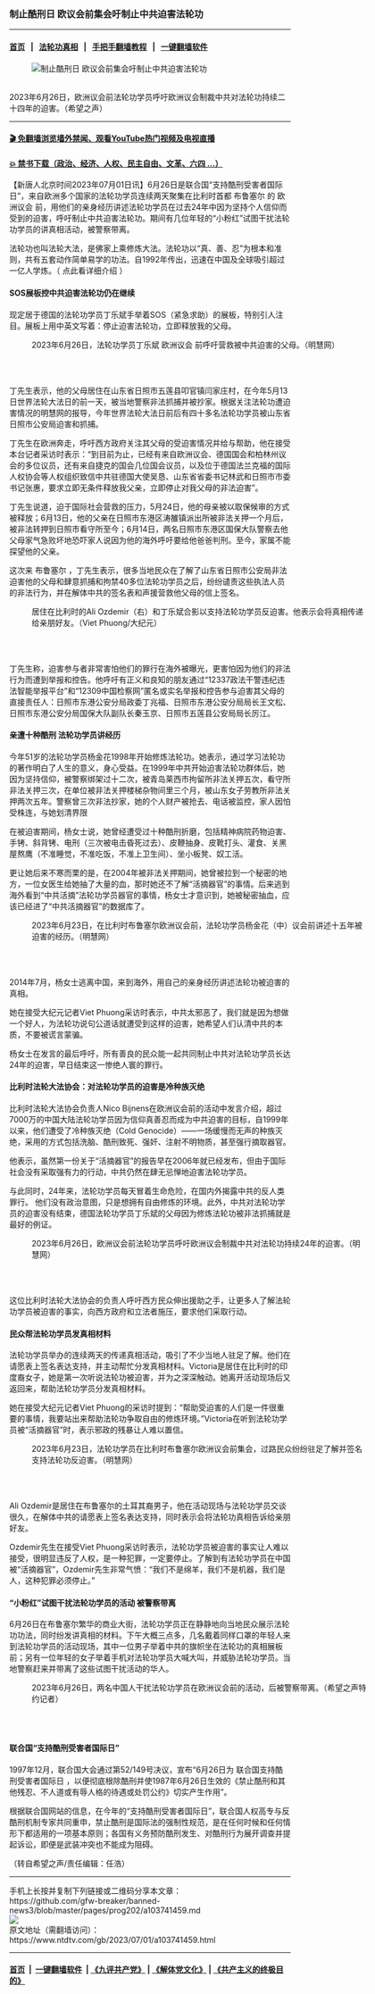 ### 制止酷刑日 欧议会前集会吁制止中共迫害法轮功
------------------------

#### [首页](https://github.com/gfw-breaker/banned-news3/blob/master/README.md) &nbsp;&nbsp;|&nbsp;&nbsp; [法轮功真相](https://github.com/begood0513/basic/blob/master/README.md)  &nbsp;&nbsp;|&nbsp;&nbsp; [手把手翻墙教程](https://github.com/gfw-breaker/guides/wiki)  &nbsp;&nbsp;|&nbsp;&nbsp; [一键翻墙软件](https://github.com/gfw-breaker/nogfw/blob/master/README.md)  



<div><div class="featured_image">
 <figure>
  <img alt="制止酷刑日 欧议会前集会吁制止中共迫害法轮功" src="https://i.ntdtv.com/assets/uploads/2023/07/id103741468-Brussels-202306-1-800x450.jpeg"/>
 </figure><br/>
 <span class="caption">
  2023年6月26日，欧洲议会前法轮功学员呼吁欧洲议会制裁中共对法轮功持续二十四年的迫害。（希望之声）
 </span>
</div>
</div><hr/>

#### [ 🎬  免翻墙浏览墙外禁闻、观看YouTube热门视频及电视直播](https://github.com/gfw-breaker/HelloWorld)

#### [ 💥  禁书下载（政治、经济、人权、民主自由、文革、六四 ...）](https://github.com/gfw-breaker/books/blob/master/README.md)

<div><div class="post_content" itemprop="articleBody">
 <p>
  【新唐人北京时间2023年07月01日讯】6月26日是联合国“支持酷刑受害者国际日”，来自欧洲多个国家的法轮功学员连续两天聚集在比利时首都
  <ok href="https://www.ntdtv.com/gb/布鲁塞尔.htm">
   布鲁塞尔
  </ok>
  的
  <ok href="https://www.ntdtv.com/gb/欧洲议会.htm">
   欧洲议会
  </ok>
  前，用他们的亲身经历讲述法轮功学员在过去24年中因为坚持个人信仰而受到的迫害，呼吁制止中共迫害法轮功。期间有几位年轻的“小粉红”试图干扰法轮功学员的讲真相活动，被警察带离。
 </p>
 <p>
  法轮功也叫法轮大法，是佛家上乘修炼大法。法轮功以“真、善、忍”为根本和准则，共有五套动作简单易学的功法。自1992年传出，迅速在中国及全球吸引超过一亿人学炼。（
  <ok href="https://big5.falundafa.org/?v=bks04">
   点此看详细介绍
  </ok>
  ）
 </p>
 <h4>
  SOS展板控中共迫害法轮功仍在继续
 </h4>
 <p>
  现定居于德国的法轮功学员丁乐斌手举着SOS（紧急求助）的展板，特别引人注目。展板上用中英文写着：停止迫害法轮功，立即释放我的父母。
 </p>
 <figure class="wp-caption aligncenter" id="attachment_103741476" style="width: 600px">
  <img alt="" class="size-medium wp-image-103741476" src="https://i.ntdtv.com/assets/uploads/2023/07/id103741476-Brussels-202306-19-600x450.jpg">
   <br/><figcaption class="wp-caption-text">
    2023年6月26日，法轮功学员丁乐斌
    <ok href="https://www.ntdtv.com/gb/欧洲议会.htm">
     欧洲议会
    </ok>
    前呼吁营救被中共迫害的父母。（明慧网）
   </figcaption><br/>
  </img>
 </figure><br/>
 <p>
  丁先生表示，他的父母居住在山东省日照市五莲县叩官镇闫家庄村，在今年5月13日世界法轮大法日的前一天，被当地警察非法抓捕并被抄家。根据关注法轮功遭迫害情况的明慧网的报导，今年世界法轮大法日前后有四十多名法轮功学员被山东省日照市公安局迫害和抓捕。
 </p>
 <p>
  丁先生在欧洲奔走，呼吁西方政府关注其父母的受迫害情况并给与帮助，他在接受本台记者采访时表示：“到目前为止，已经有来自欧洲议会、德国国会和柏林州议会的多位议员，还有来自捷克的国会几位国会议员，以及位于德国法兰克福的国际人权协会等人权组织致信中共驻德国大使吴恳、山东省省委书记林武和日照市市委书记张惠，要求立即无条件释放我父亲，立即停止对我父母的非法迫害”。
 </p>
 <p>
  丁先生说道，迫于国际社会营救的压力，5月24日，他的母亲被以取保候审的方式被释放；6月13日，他的父亲在日照市东港区涛雒镇派出所被非法关押一个月后，被非法转押到日照市看守所至今；6月14日，两名日照市东港区国保大队警察去他父母家气急败坏地恐吓家人说因为他的海外呼吁要给他爸爸判刑。至今，家属不能探望他的父亲。
 </p>
 <p>
  这次来
  <ok href="https://www.ntdtv.com/gb/布鲁塞尔.htm">
   布鲁塞尔
  </ok>
  ，丁先生表示，很多当地民众在了解了山东省日照市公安局非法迫害他的父母和肆意抓捕和拘禁40多位法轮功学员之后，纷纷谴责这些执法人员的非法行为，并在解体中共的签名表和声援营救他父母的信上签名。
 </p>
 <figure class="wp-caption aligncenter" id="attachment_103741478" style="width: 600px">
  <img alt="" class="size-medium wp-image-103741478" src="https://i.ntdtv.com/assets/uploads/2023/07/id103741478-Brussels-202306-5-600x352.jpg">
   <br/><figcaption class="wp-caption-text">
    居住在比利时的Ali Ozdemir（右）和丁乐斌合影以支持法轮功学员反迫害。他表示会将真相传递给亲朋好友。（Viet Phuong/大纪元）
   </figcaption><br/>
  </img>
 </figure><br/>
 <p>
  丁先生称，迫害参与者非常害怕他们的罪行在海外被曝光，更害怕因为他们的非法行为而遭到举报和控告。他呼吁有正义和良知的朋友通过“12337政法干警违纪违法智能举报平台”和“12309中国检察网”匿名或实名举报和控告参与迫害其父母的直接责任人：日照市东港公安分局政委丁兆福、日照市东港公安分局局长王文松、日照市东港公安分局国保大队副队长秦玉京、日照市五莲县公安局局长厉江。
 </p>
 <h4>
  亲遭十种酷刑 法轮功学员讲经历
 </h4>
 <p>
  今年51岁的法轮功学员杨金花1998年开始修炼法轮功。她表示，通过学习法轮功的著作明白了人生的意义，身心受益。在1999年中共开始迫害法轮功群体后，她因为坚持信仰，被警察绑架过十二次，被青岛莱西市拘留所非法关押五次，看守所非法关押三次，在单位被非法关押楼梯杂物间里三个月，被山东女子劳教所非法关押两次五年。警察曾三次非法抄家，她的个人财产被抢去、电话被监控，家人因怕受株连，与她划清界限
 </p>
 <p>
  在被迫害期间，杨女士说，她曾经遭受过十种酷刑折磨，包括精神病院药物迫害、手铐、斜背铐、电刑（三次被电击昏死过去）、皮鞭抽身、皮靴打头、灌食、关黑屋熬鹰（不准睡觉，不准吃饭，不准上卫生间）、坐小板凳、奴工活。
 </p>
 <p>
  更让她后来不寒而栗的是，在2004年被非法关押期间，她曾被拉到一个秘密的地方，一位女医生给她抽了大量的血，那时她还不了解“活摘器官”的事情。后来逃到海外看到“中共活摘”法轮功学员器官的事情，杨女士才意识到，她被秘密抽血，应该已经进了“中共活摘器官”的数据库了。
 </p>
 <figure class="wp-caption aligncenter" id="attachment_103741475" style="width: 600px">
  <img alt="" class="size-medium wp-image-103741475" src="https://i.ntdtv.com/assets/uploads/2023/07/id103741475-Brussels-202306-18-600x277.jpg"/>
  <br/><figcaption class="wp-caption-text">
   2023年6月23日，在比利时布鲁塞尔欧洲议会前，法轮功学员杨金花（中）议会前讲述十五年被迫害的经历。（明慧网）
  </figcaption><br/>
 </figure><br/>
 <p>
  2014年7月，杨女士逃离中国，来到海外，用自己的亲身经历讲述法轮功被迫害的真相。
 </p>
 <p>
  她在接受大纪元记者Viet Phuong采访时表示，中共太邪恶了，我们就是因为想做一个好人，为法轮功说句公道话就遭受到这样的迫害，她希望人们认清中共的本质，不要被谎言蒙骗。
 </p>
 <p>
  杨女士在发言的最后呼吁，所有善良的民众能一起共同制止中共对法轮功学员长达24年的迫害，早日结束这一惨绝人寰的罪行。
 </p>
 <h4>
  比利时法轮大法协会：对法轮功学员的迫害是冷种族灭绝
 </h4>
 <p>
  比利时法轮大法协会负责人Nico Bijnens在欧洲议会前的活动中发言介绍，超过7000万的中国大陆法轮功学员因为信仰真善忍而成为中共迫害的目标，自1999年以来，他们遭受了冷种族灭绝（Cold Genocide）——一场缓慢而无声的种族灭绝，采用的方式包括洗脑、酷刑致死、强奸、注射不明物质，甚至强行摘取器官。
 </p>
 <p>
  他表示，虽然第一份关于“活摘器官”的报告早在2006年就已经发布，但由于国际社会没有采取强有力的行动，中共仍然在肆无忌惮地迫害法轮功学员。
 </p>
 <p>
  与此同时，24年来，法轮功学员每天冒着生命危险，在国内外揭露中共的反人类罪行。 他们没有政治意图，只是想拥有自由修炼的环境。此外，中共对法轮功学员的迫害没有结束，德国法轮功学员丁乐斌的父母因为修炼法轮功被非法抓捕就是最好的例证。
 </p>
 <figure class="wp-caption aligncenter" id="attachment_103741469" style="width: 600px">
  <img alt="" class="size-medium wp-image-103741469" src="https://i.ntdtv.com/assets/uploads/2023/07/id103741469-Brussels-202306-11-600x223.jpg"/>
  <br/><figcaption class="wp-caption-text">
   2023年6月26日，欧洲议会前法轮功学员呼吁欧洲议会制裁中共对法轮功持续24年的迫害。（明慧网）
  </figcaption><br/>
 </figure><br/>
 <p>
  这位比利时法轮大法协会的负责人呼吁西方民众伸出援助之手，让更多人了解法轮功学员被迫害的事实，向西方政府和立法者施压，要求他们采取行动。
 </p>
 <h4>
  民众帮法轮功学员发真相材料
 </h4>
 <p>
  法轮功学员举办的连续两天的传递真相活动，吸引了不少当地人驻足了解。他们在请愿表上签名表达支持，并主动帮忙分发真相材料。Victoria是居住在比利时的印度裔女子，她是第一次听说法轮功被迫害，并为之深深触动。她离开活动现场后又返回来，帮助法轮功学员分发真相材料。
 </p>
 <p>
  她在接受大纪元记者Viet Phuong的采访时提到：“帮助受迫害的人们是一件很重要的事情，我要站出来帮助法轮功争取自由的修炼环境。”Victoria在听到法轮功学员被“活摘器官”时，表示邪政的残暴让人难以置信。
 </p>
 <figure class="wp-caption aligncenter" id="attachment_103741474" style="width: 600px">
  <img alt="" class="size-medium wp-image-103741474" src="https://i.ntdtv.com/assets/uploads/2023/07/id103741474-Brussels-202306-17-600x300.jpg"/>
  <br/><figcaption class="wp-caption-text">
   2023年6月23日，法轮功学员在比利时布鲁塞尔欧洲议会前集会，过路民众纷纷驻足了解并签名支持法轮功反迫害。（明慧网）
  </figcaption><br/>
 </figure><br/>
 <p>
  Ali Ozdemir是居住在布鲁塞尔的土耳其裔男子，他在活动现场与法轮功学员交谈很久，在解体中共的请愿表上签名表达支持，同时表示会将法轮功真相告诉给亲朋好友。
 </p>
 <p>
  Ozdemir先生在接受Viet Phuong采访时表示，法轮功学员被迫害的事实让人难以接受，很明显违反了人权，是一种犯罪，一定要停止。了解到有法轮功学员在中国被“活摘器官”，Ozdemir先生非常气愤：“我们不是绵羊，我们不是机器，我们是人，这种犯罪必须停止。”
 </p>
 <h4>
  “小粉红”试图干扰法轮功学员的活动 被警察带离
 </h4>
 <p>
  6月26日在布鲁塞尔繁华的商业大街，法轮功学员正在静静地向当地民众展示法轮功功法，同时纷发讲真相的材料。下午大概三点多，几名戴着同样口罩的年轻人来到法轮功学员的活动现场，其中一位男子举着中共的旗帜坐在法轮功的真相展板前；另有一位年轻的女子举着手机对法轮功学员大喊大叫，并威胁法轮功学员。当地警察赶来并带离了这些试图干扰活动的华人。
 </p>
 <figure class="wp-caption aligncenter" id="attachment_103741477" style="width: 600px">
  <img alt="" class="size-medium wp-image-103741477" src="https://i.ntdtv.com/assets/uploads/2023/07/id103741477-Brussels-202306-6-600x600.jpg"/>
  <br/><figcaption class="wp-caption-text">
   2023年6月26日，两名中国人干扰法轮功学员在欧洲议会前的活动，后被警察带离。（希望之声特约记者）
  </figcaption><br/>
 </figure><br/>
 <h4>
  联合国“支持酷刑受害者国际日”
 </h4>
 <p>
  1997年12月，联合国大会通过第52/149号决议，宣布“6月26日为
  <ok href="https://www.ntdtv.com/gb/联合国支持酷刑受害者国际日.htm">
   联合国支持酷刑受害者国际日
  </ok>
  ，以便彻底根除酷刑并使1987年6月26日生效的《禁止酷刑和其他残忍、不人道或有辱人格的待遇或处罚公约》切实产生作用”。
 </p>
 <p>
  根据联合国网站的信息，在今年的“支持酷刑受害者国际日”，联合国人权高专与反酷刑机制专家共同重申，禁止酷刑是国际法的强制性规范，是在任何时候和任何情形下都适用的一项基本原则；各国有义务预防酷刑发生、对酷刑行为展开调查并提起诉讼，即便是武装冲突也不能成为阻碍。
 </p>
 <p>
  （转自希望之声/责任编辑：任浩）
 </p>
 <div class="single_ad">
 </div>
</div>
</div>
<hr/>
手机上长按并复制下列链接或二维码分享本文章：<br/>
https://github.com/gfw-breaker/banned-news3/blob/master/pages/prog202/a103741459.md <br/>
<a href='https://github.com/gfw-breaker/banned-news3/blob/master/pages/prog202/a103741459.md'><img src='https://github.com/gfw-breaker/banned-news3/blob/master/pages/prog202/a103741459.md.png'/></a> <br/>
原文地址（需翻墙访问）：https://www.ntdtv.com/gb/2023/07/01/a103741459.html


------------------------
#### [首页](https://github.com/gfw-breaker/banned-news3/blob/master/README.md) &nbsp;|&nbsp; [一键翻墙软件](https://github.com/gfw-breaker/nogfw/blob/master/README.md) &nbsp;| [《九评共产党》](https://github.com/gfw-breaker/9ping.md/blob/master/README.md#九评之一评共产党是什么) | [《解体党文化》](https://github.com/gfw-breaker/jtdwh.md/blob/master/README.md) | [《共产主义的终极目的》](https://github.com/gfw-breaker/gczydzjmd.md/blob/master/README.md)


<img src='http://gfw-breaker.win/banned-news3/pages/prog202/a103741459.md' width='0px' height='0px'/>